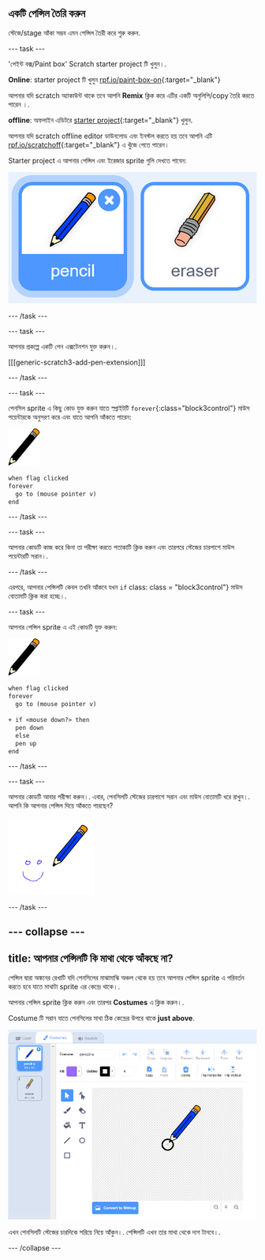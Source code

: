 ## একটি পেন্সিল তৈরি করুন

স্টেজে/stage আঁকা সম্ভব এমন পেন্সিল তৈরী করে শুরু করুন.

\--- task \---

'পেইন্ট বক্স/Paint box' Scratch starter project টি খুলুন।.

**Online**: starter project টি খুলুন [rpf.io/paint-box-on](http://rpf.io/paint-box-on){:target="_blank"}

আপনার যদি scratch অ্যাকাউন্ট থাকে তবে আপনি **Remix** ক্লিক করে এটির একটি অনুলিপি/copy তৈরি করতে পারেন ।.

**offline**: অফলাইন এডিটরে [starter project](http://rpf.io/p/en/paint-box-go){:target="_blank"} খুলুন.

আপনার যদি scratch offline editor ডাউনলোড এবং ইনস্টল করতে হয় তবে আপনি এটি [rpf.io/scratchoff](http://rpf.io/scratchoff){:target="_blank"} এ খুঁজে পেতে পারেন।

Starter project এ আপনার পেন্সিল এবং ইরেজার sprite গুলি দেখতে পাবেন:

![screenshot](images/paint-starter.png)

\--- /task \---

\--- task \---

আপনার প্রকল্পে একটি পেন এক্সটেনশন যুক্ত করুন।.

[[[generic-scratch3-add-pen-extension]]]

\--- /task \---

\--- task \---

পেনসিল sprite এ কিছু কোড যুক্ত করুন যাতে স্প্রাইটটি `forever`{:class="block3control"} মাউস পয়েন্টারকে অনুসরণ করে এবং যাতে আপনি আঁকতে পারেন:

![pencil](images/pencil.png)

```blocks3
when flag clicked
forever
  go to (mouse pointer v)
end
```

\--- /task \---

\--- task \---

আপনার কোডটি কাজ করে কিনা তা পরীক্ষা করতে পতাকাটি ক্লিক করুন এবং তারপরে স্টেজের চারপাশে মাউস পয়েন্টারটি সরান।.

\--- /task \---

এরপরে, আপনার পেন্সিলটি কেবল তখনি আঁকবে যখন ` if ` class: class = "block3control"} মাউস বোতামটি ক্লিক করা হচ্ছে।.

\--- task \---

আপনার পেন্সিল sprite এ এই কোডটি যুক্ত করুন:

![pencil](images/pencil.png)

```blocks3
when flag clicked
forever
  go to (mouse pointer v)

+ if <mouse down?> then
  pen down
  else
  pen up
end
```

\--- /task \---

\--- task \---

আপনার কোডটি আবার পরীক্ষা করুন।. এবার, পেনসিলটি স্টেজের চারপাশে সরান এবং মাউস বোতামটি ধরে রাখুন।. আপনি কি আপনার পেন্সিল দিয়ে আঁকতে পারছেন?

![screenshot](images/paint-draw.png)

\--- /task \---

## \--- collapse \---

## title: আপনার পেন্সিলটি কি মাথা থেকে আঁকছে না?

পেন্সিল দ্বারা অঙ্কনের রেখাটি যদি পেনসিলের মাঝামাঝি অঞ্চল থেকে হয় তবে আপনার পেন্সিল sprite এ পরিবর্তন করতে হবে যাতে মাথাটা sprite এর কেন্দ্রে থাকে।.

আপনার পেন্সিল sprite ক্লিক করুন এবং তারপর **Costumes** এ ক্লিক করুন।.

Costume টি সরান যাতে পেনসিলের মাথা ঠিক কেন্দ্রের উপরে থাকে **just above**.

![Costume center](images/costume-center-annotated.png)

এখন পেনসিলটি স্টেজের চারদিকে সরিয়ে নিয়ে আঁকুন।. পেন্সিলটি এখন তার মাথা থেকে দাগ টানবে।.

\--- /collapse \---
